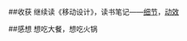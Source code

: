 ##收获
继续读《移动设计》，读书笔记——[细节](http://lingyucoder.github.io/reading/mobile-design/5.html)，[动效](http://lingyucoder.github.io/reading/mobile-design/6.html)

##感想
想吃大餐，想吃火锅
